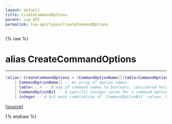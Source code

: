 ```yaml
---
layout: default
title: CreateCommandOptions
parent: Lua API
permalink: lua-api/types/CreateCommandOptions
---
```


{% raw %}

# alias CreateCommandOptions
---



```lua
(alias) CreateCommandOptions = (CommandOptionName[]|table<CommandOptionName,boolean>|CommandOptionBit|integer)
    | CommandOptionName[] -- An array of option names.
    | table<...> -- A map of command names to booleans, considered held when `true`.
    | CommandOptionBit -- A specific integer value for a command option.
    | integer -- A bit mask combination of `CommandOptionBit` values. Pass `0` for no options.

```




[<a href="https://github.com/beyond-all-reason/RecoilEngine/blob/b29554ca8a91605fa235eafe60ad740783359665/rts/Lua/LuaUtils.cpp#L999-L1005" target="_blank">source</a>]


{% endraw %}